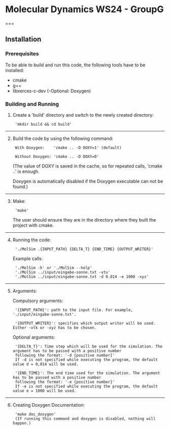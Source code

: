 <!--\mainpage-->
# Molecular Dynamics WS24 - GroupG
===

## Installation
### Prerequisites
To be able to build and run this code, the following tools have to be installed:

- cmake
- g++
- libxerces-c-dev
(-Optional: Doxygen)

### Building and Running
1) Create a 'build' directory and switch to the newly created directory:


        'mkdir build && cd build'
---
2) Build the code by using the following command:


        With Doxygen:    'cmake .. -D DOXY=1' (default)
   
        Without Doxygen: 'cmake .. -D DOXY=0' 

    (The value of DOXY is saved in the cache, so for repeated calls, 'cmake ..' is enough.
   
    Doxygen is automatically disabled if the Doxygen executable can not be found.)

---
3) Make:


        'make'
   The user should ensure they are in the directory where they built the project with cmake.
---
4) Running the code:


        './MolSim .{INPUT_PATH} {DELTA_T} {END_TIME} {OUTPUT_WRITER}'

    Example calls: 

        './MolSim -h' or './MolSim --help'
        './MolSim ../input/eingabe-sonne.txt -vtu'
        './MolSim ../input/eingabe-sonne.txt -d 0.014 -e 1000 -xyz'
    
---
5) Arguments:

    Compulsory arguments:

        '{INPUT_PATH}': path to the input file. For example, './input/eingabe-sonne.txt'.

        '{OUTPUT_WRITER}': specifies which output writer will be used. Either -vtk or -xyz has to be chosen.

    Optional arguments:

        '{DELTA_T}': Time step which will be used for the simulation. The argument has to be passed with a positive number
        following the format: '-d {positive number}'
        If -d is not specified while executing the program, the default value d = 0,014 will be used.

        '{END_TIME}': The end time used for the simulation. The argument has to be passed with a positive number
        following the format: '-e {positive number}'
        If -e is not specified while executing the program, the default value e = 1000 will be used.
    

---
6) Creating Doxygen Documentation:

        'make doc_doxygen'
        (If running this command and doxygen is disabled, nothing will happen.)


